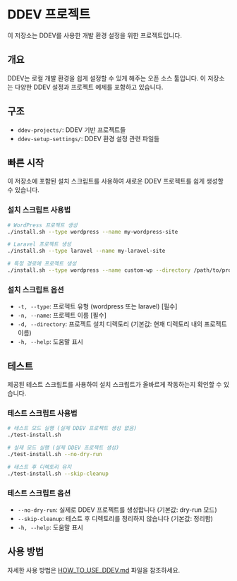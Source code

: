 # DDEV 프로젝트

이 저장소는 DDEV를 사용한 개발 환경 설정을 위한 프로젝트입니다.

## 개요

DDEV는 로컬 개발 환경을 쉽게 설정할 수 있게 해주는 오픈 소스 툴입니다. 이 저장소는 다양한 DDEV 설정과 프로젝트 예제를 포함하고 있습니다.

## 구조

- `ddev-projects/`: DDEV 기반 프로젝트들
- `ddev-setup-settings/`: DDEV 환경 설정 관련 파일들

## 빠른 시작

이 저장소에 포함된 설치 스크립트를 사용하여 새로운 DDEV 프로젝트를 쉽게 생성할 수 있습니다.

### 설치 스크립트 사용법

```bash
# WordPress 프로젝트 생성
./install.sh --type wordpress --name my-wordpress-site

# Laravel 프로젝트 생성
./install.sh --type laravel --name my-laravel-site

# 특정 경로에 프로젝트 생성
./install.sh --type wordpress --name custom-wp --directory /path/to/projects
```

### 설치 스크립트 옵션

- `-t, --type`: 프로젝트 유형 (wordpress 또는 laravel) [필수]
- `-n, --name`: 프로젝트 이름 [필수]
- `-d, --directory`: 프로젝트 설치 디렉토리 (기본값: 현재 디렉토리 내의 프로젝트 이름)
- `-h, --help`: 도움말 표시

## 테스트

제공된 테스트 스크립트를 사용하여 설치 스크립트가 올바르게 작동하는지 확인할 수 있습니다.

### 테스트 스크립트 사용법

```bash
# 테스트 모드 실행 (실제 DDEV 프로젝트 생성 없음)
./test-install.sh

# 실제 모드 실행 (실제 DDEV 프로젝트 생성)
./test-install.sh --no-dry-run

# 테스트 후 디렉토리 유지
./test-install.sh --skip-cleanup
```

### 테스트 스크립트 옵션

- `--no-dry-run`: 실제로 DDEV 프로젝트를 생성합니다 (기본값: dry-run 모드)
- `--skip-cleanup`: 테스트 후 디렉토리를 정리하지 않습니다 (기본값: 정리함)
- `-h, --help`: 도움말 표시

## 사용 방법

자세한 사용 방법은 [HOW_TO_USE_DDEV.md](HOW_TO_USE_DDEV.md) 파일을 참조하세요. 
